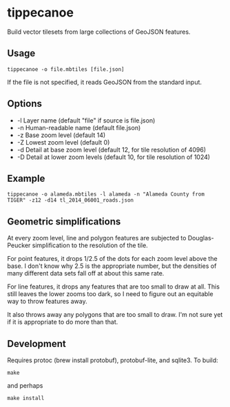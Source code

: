 tippecanoe
==========

Build vector tilesets from large collections of GeoJSON features.

Usage
-----

    tippecanoe -o file.mbtiles [file.json]

If the file is not specified, it reads GeoJSON from the standard input.

Options
-------

 * -l Layer name (default "file" if source is file.json)
 * -n Human-readable name (default file.json)
 * -z Base zoom level (default 14)
 * -Z Lowest zoom level (default 0)
 * -d Detail at base zoom level (default 12, for tile resolution of 4096)
 * -D Detail at lower zoom levels (default 10, for tile resolution of 1024) 

Example
-------

    tippecanoe -o alameda.mbtiles -l alameda -n "Alameda County from TIGER" -z12 -d14 tl_2014_06001_roads.json

Geometric simplifications
-------------------------

At every zoom level, line and polygon features are subjected to Douglas-Peucker
simplification to the resolution of the tile.

For point features, it drops 1/2.5 of the dots for each zoom level above the base.
I don't know why 2.5 is the appropriate number, but the densities of many different
data sets fall off at about this same rate.

For line features, it drops any features that are too small to draw at all.
This still leaves the lower zooms too dark, so I need to figure out an
equitable way to throw features away.

It also throws away any polygons that are too small to draw. I'm not sure yet
if it is appropriate to do more than that.

Development
-----------

Requires protoc (brew install protobuf), protobuf-lite, and sqlite3. To build:

    make

and perhaps

    make install

